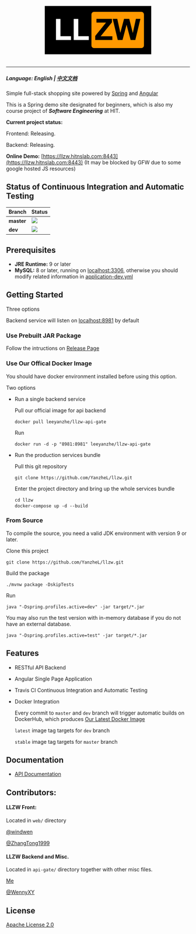 <div align="center">
  <img src="logo.png"><br><br>
</div>

-----------------

##### Language: English | [中文文档](README-zh.md)

Simple full-stack shopping site powered by [Spring](https://spring.io/) and [Angular](https://angular.io/)

This is a Spring demo site designated for beginners, which is also my course project of ***Software Engineering*** at HIT.

**Current project status:**

Frontend: Releasing.

Backend: Releasing.

**Online Demo:** [https://llzw.hitnslab.com:8443](https://llzw.hitnslab.com:8443) (It may be blocked by GFW due to some google hosted JS resources)

## Status of Continuous Integration and Automatic Testing

| Branch     | Status                                                    |
| ---------- | --------------------------------------------------------- |
| **master** | ![](https://travis-ci.org/YanzheL/llzw.svg?branch=master) |
| **dev**    | ![](https://travis-ci.org/YanzheL/llzw.svg?branch=dev)    |


## Prerequisites

- **JRE Runtime:** 9 or later
- **MySQL:** 8 or later, running on [localhost:3306](localhost:3306),  otherwise you should modify related information in [application-dev.yml](api-gate/src/main/resources/application-dev.yml)

## Getting Started

Three options

Backend service will listen on [localhost:8981](localhost:8981) by default

### Use Prebuilt JAR Package

Follow the intructions on [Release Page](https://github.com/YanzheL/llzw/releases)

### Use Our Offical Docker Image

You should have docker environment installed before using this option.

Two options

- Run a single backend service

  Pull our official image for api backend

  ```shell
  docker pull leeyanzhe/llzw-api-gate
  ```

  Run

  ```shell
  docker run -d -p "8981:8981" leeyanzhe/llzw-api-gate
  ```

- Run the production services bundle

  Pull this git repository

  ```shell
  git clone https://github.com/YanzheL/llzw.git
  ```

  Enter the project directory and bring up the whole services bundle

  ```shell
  cd llzw
  docker-compose up -d --build
  ```

### From Source

To compile the source, you need a valid JDK environment with version 9 or later.

Clone this project

```shell
git clone https://github.com/YanzheL/llzw.git
```

Build the package

```shell
./mvnw package -DskipTests
```

Run

```shell
java "-Dspring.profiles.active=dev" -jar target/*.jar
```

You may also run the test version with in-memory database if you do not have an external database.

```shell
java "-Dspring.profiles.active=test" -jar target/*.jar
```

## Features

* RESTful API Backend

* Angular Single Page Application

* Travis CI Continuous Integration and Automatic Testing

* Docker Integration

  Every commit to `master` and `dev` branch will trigger automatic builds on DockerHub, which produces [Our Latest Docker Image](https://hub.docker.com/r/leeyanzhe/llzw-api-gate)

  `latest` image tag targets for `dev` branch

  `stable` image tag targets for `master` branch

## Documentation

- [API Documentation](https://llzw.readthedocs.io)

## Contributors:

#### LLZW Front:

Located in `web/` directory

[@windwen](https://github.com/windwen)

[@ZhangTong1999](https://github.com/ZhangTong1999)

#### LLZW Backend and Misc.

Located in `api-gate/` directory together with other misc files.

[Me](https://github.com/YanzheL)

[@WennyXY](https://github.com/WennyXY)

## License

[Apache License 2.0](LICENSE)
